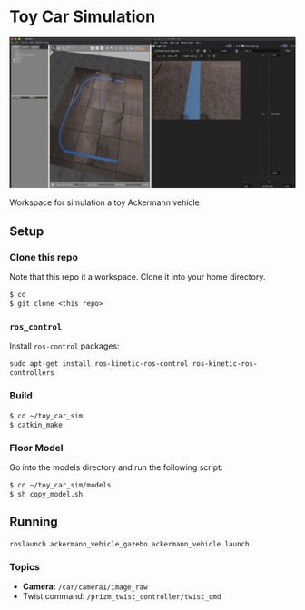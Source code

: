 # Toy Car Simulation

![](images/screenshot.png)

Workspace for simulation a toy Ackermann vehicle

## Setup

### Clone this repo

Note that this repo it a workspace. Clone it into your home directory.

```
$ cd
$ git clone <this repo>
```

### `ros_control`

Install `ros-control` packages:

```
sudo apt-get install ros-kinetic-ros-control ros-kinetic-ros-controllers
```

### Build

```
$ cd ~/toy_car_sim
$ catkin_make
```

### Floor Model

Go into the models directory and run the following script:

```
$ cd ~/toy_car_sim/models
$ sh copy_model.sh
```

## Running 

```
roslaunch ackermann_vehicle_gazebo ackermann_vehicle.launch
```

### Topics

  - **Camera:** `/car/camera1/image_raw`
  - Twist command: `/prizm_twist_controller/twist_cmd`
